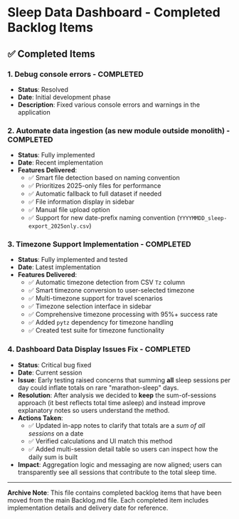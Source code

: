 # Sleep Data Dashboard - Completed Backlog Items

## ✅ Completed Items

### 1. Debug console errors - **COMPLETED**
- **Status**: Resolved
- **Date**: Initial development phase
- **Description**: Fixed various console errors and warnings in the application

### 2. Automate data ingestion (as new module outside monolith) - **COMPLETED**
- **Status**: Fully implemented
- **Date**: Recent implementation
- **Features Delivered**:
  - ✅ Smart file detection based on naming convention
  - ✅ Prioritizes 2025-only files for performance  
  - ✅ Automatic fallback to full dataset if needed
  - ✅ File information display in sidebar
  - ✅ Manual file upload option
  - ✅ Support for new date-prefix naming convention (`YYYYMMDD_sleep-export_2025only.csv`)

### 3. Timezone Support Implementation - **COMPLETED**
- **Status**: Fully implemented and tested
- **Date**: Latest implementation
- **Features Delivered**:
  - ✅ Automatic timezone detection from CSV `Tz` column
  - ✅ Smart timezone conversion to user-selected timezone
  - ✅ Multi-timezone support for travel scenarios
  - ✅ Timezone selection interface in sidebar
  - ✅ Comprehensive timezone processing with 95%+ success rate
  - ✅ Added `pytz` dependency for timezone handling
  - ✅ Created test suite for timezone functionality

### 4. Dashboard Data Display Issues Fix - **COMPLETED**
- **Status**: Critical bug fixed 
- **Date**: Current session
- **Issue**: Early testing raised concerns that summing **all** sleep sessions per day could inflate totals on rare "marathon-sleep" days.
- **Resolution**: After analysis we decided to **keep** the sum-of-sessions approach (it best reflects total time asleep) and instead improve explanatory notes so users understand the method.
- **Actions Taken**:
  - ✅ Updated in-app notes to clarify that totals are a *sum of all sessions* on a date
  - ✅ Verified calculations and UI match this method
  - ✅ Added multi-session detail table so users can inspect how the daily sum is built
- **Impact**: Aggregation logic and messaging are now aligned; users can transparently see all sessions that contribute to the total sleep time.

---

**Archive Note**: This file contains completed backlog items that have been moved from the main Backlog.md file. Each completed item includes implementation details and delivery date for reference.
